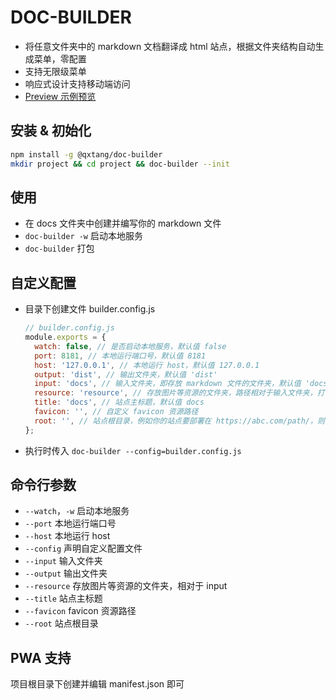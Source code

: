 # DOC-BUILDER

- 将任意文件夹中的 markdown 文档翻译成 html 站点，根据文件夹结构自动生成菜单，零配置
- 支持无限级菜单
- 响应式设计支持移动端访问
- [Preview 示例预览](https://qxtang.github.io/doc-builder/)

## 安装 & 初始化

```sh
npm install -g @qxtang/doc-builder
mkdir project && cd project && doc-builder --init
```

## 使用

- 在 docs 文件夹中创建并编写你的 markdown 文件
- `doc-builder -w` 启动本地服务
- `doc-builder` 打包

## 自定义配置

- 目录下创建文件 builder.config.js

  ```javascript
  // builder.config.js
  module.exports = {
    watch: false, // 是否启动本地服务，默认值 false
    port: 8181, // 本地运行端口号，默认值 8181
    host: '127.0.0.1', // 本地运行 host，默认值 127.0.0.1
    output: 'dist', // 输出文件夹，默认值 'dist'
    input: 'docs', // 输入文件夹，即存放 markdown 文件的文件夹，默认值 'docs'
    resource: 'resource', // 存放图片等资源的文件夹，路径相对于输入文件夹，打包时会一并复制，默认值 'resource'（即位置为 docs\resource），当然也可以使用自己的图床
    title: 'docs', // 站点主标题，默认值 docs
    favicon: '', // 自定义 favicon 资源路径
    root: '', // 站点根目录，例如你的站点要部署在 https://abc.com/path/，则需要设置为 'path'，默认值 ''
  };
  ```

- 执行时传入 `doc-builder --config=builder.config.js`

## 命令行参数

- `--watch`，`-w` 启动本地服务
- `--port` 本地运行端口号
- `--host` 本地运行 host
- `--config` 声明自定义配置文件
- `--input` 输入文件夹
- `--output` 输出文件夹
- `--resource` 存放图片等资源的文件夹，相对于 input
- `--title` 站点主标题
- `--favicon` favicon 资源路径
- `--root` 站点根目录

## PWA 支持

项目根目录下创建并编辑 manifest.json 即可
